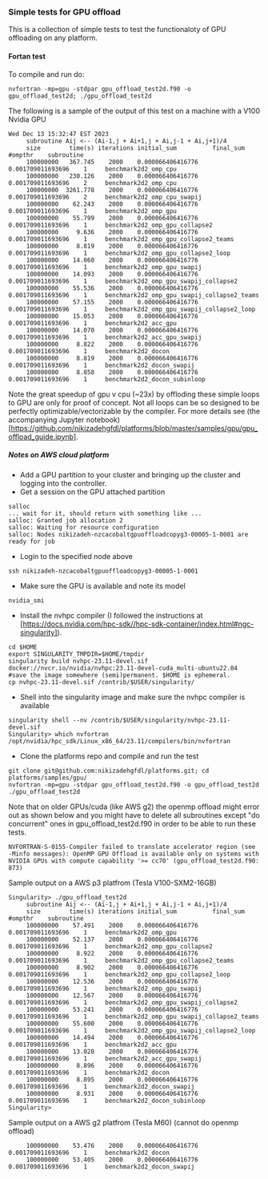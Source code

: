 ### Simple tests for GPU offload
This is a collection of simple tests to test the functionaloty of GPU offloading on any platform.

#### Fortan test
To compile and run do:
```
nvfortran -mp=gpu -stdpar gpu_offload_test2d.f90 -o gpu_offload_test2d; ./gpu_offload_test2d
```
The following is a sample of the output of this test on a machine with a V100 Nvidia GPU
```
Wed Dec 13 15:32:47 EST 2023
     subroutine Aij <-- (Ai-1,j + Ai+1,j + Ai,j-1 + Ai,j+1)/4
     size        time(s) iterations initial_sum          final_sum        #ompthr    subroutine
     100000000   367.745    2000    0.000066406416776    0.001709011693696    1     benchmark2d2_omp_cpu
     100000000   230.126    2000    0.000066406416776    0.001709011693696    2     benchmark2d2_omp_cpu
     100000000  3261.778    2000    0.000066406416776    0.001709011693696    2     benchmark2d2_omp_cpu_swapij
     100000000    62.243    2000    0.000066406416776    0.001709011693696    1     benchmark2d2_omp_gpu
     100000000    55.799    2000    0.000066406416776    0.001709011693696    1     benchmark2d2_omp_gpu_collapse2
     100000000     9.636    2000    0.000066406416776    0.001709011693696    1     benchmark2d2_omp_gpu_collapse2_teams
     100000000     8.819    2000    0.000066406416776    0.001709011693696    1     benchmark2d2_omp_gpu_collapse2_loop
     100000000    14.060    2000    0.000066406416776    0.001709011693696    1     benchmark2d2_omp_gpu_swapij
     100000000    14.093    2000    0.000066406416776    0.001709011693696    1     benchmark2d2_omp_gpu_swapij_collapse2
     100000000    55.536    2000    0.000066406416776    0.001709011693696    1     benchmark2d2_omp_gpu_swapij_collapse2_teams
     100000000    57.155    2000    0.000066406416776    0.001709011693696    1     benchmark2d2_omp_gpu_swapij_collapse2_loop
     100000000    15.053    2000    0.000066406416776    0.001709011693696    1     benchmark2d2_acc_gpu
     100000000    14.070    2000    0.000066406416776    0.001709011693696    1     benchmark2d2_acc_gpu_swapij
     100000000     8.822    2000    0.000066406416776    0.001709011693696    1     benchmark2d2_docon
     100000000     8.819    2000    0.000066406416776    0.001709011693696    1     benchmark2d2_docon_swapij
     100000000     8.858    2000    0.000066406416776    0.001709011693696    1     benchmark2d2_docon_subinloop
```
Note the great speedup of gpu v cpu (~23x)  by offloding these simple loops to GPU are only for proof of concept. Not all loops can be so designed to be perfectly optimizable/vectorizable by the compiler. 
For more details see (the accompanying Jupyter notebook)[https://github.com/nikizadehgfdl/platforms/blob/master/samples/gpu/gpu_offload_guide.ipynb].

##### Notes on AWS cloud platform
- Add a GPU partition to your cluster and bringing up the cluster and logging into the controller.
- Get a session on the GPU attached partition
```
salloc
... wait for it, should return with something like ...
salloc: Granted job allocation 2
salloc: Waiting for resource configuration
salloc: Nodes nikizadeh-nzcacobaltgpuoffloadcopyg3-00005-1-0001 are ready for job
```
- Login to the specified node above
```
ssh nikizadeh-nzcacobaltgpuoffloadcopyg3-00005-1-0001
```
- Make sure the GPU is available and note its model
```
nvidia_smi
```
- Install the nvhpc compiler (I followed the instructions at [https://docs.nvidia.com/hpc-sdk//hpc-sdk-container/index.html#ngc-singularity]).
```
cd $HOME
export SINGULARITY_TMPDIR=$HOME/tmpdir
singularity build nvhpc-23.11-devel.sif docker://nvcr.io/nvidia/nvhpc:23.11-devel-cuda_multi-ubuntu22.04
#save the image somewhere (semi)permanent. $HOME is ephemeral.
cp nvhpc-23.11-devel.sif /contrib/$USER/singularity/
```
- Shell into the singularity image and make sure the nvhpc compiler is available
```
singularity shell --nv /contrib/$USER/singularity/nvhpc-23.11-devel.sif
Singularity> which nvfortran     
/opt/nvidia/hpc_sdk/Linux_x86_64/23.11/compilers/bin/nvfortran
```
- Clone the platforms repo and compile and run the test
```
git clone git@github.com:nikizadehgfdl/platforms.git; cd platforms/samples/gpu/
nvfortran -mp=gpu -stdpar gpu_offload_test2d.f90 -o gpu_offload_test2d
./gpu_offload_test2d
```
Note that on older GPUs/cuda (like AWS g2) the openmp offload might error out as shown below and you might have to delete all subroutines except "do concurrent" ones in 
gpu_offload_test2d.f90 in order to be able to run these tests.
```
NVFORTRAN-S-0155-Compiler failed to translate accelerator region (see -Minfo messages): OpenMP GPU Offload is available only on systems with NVIDIA GPUs with compute capability '>= cc70' (gpu_offload_test2d.f90: 873)
```
Sample output on a AWS p3 platfrom (Tesla V100-SXM2-16GB)
```
Singularity> ./gpu_offload_test2d
     subroutine Aij <-- (Ai-1,j + Ai+1,j + Ai,j-1 + Ai,j+1)/4
     size        time(s) iterations initial_sum          final_sum        #ompthr    subroutine
     100000000    57.491    2000    0.000066406416776    0.001709011693696    1     benchmark2d2_omp_gpu
     100000000    52.137    2000    0.000066406416776    0.001709011693696    1     benchmark2d2_omp_gpu_collapse2
     100000000     8.922    2000    0.000066406416776    0.001709011693696    1     benchmark2d2_omp_gpu_collapse2_teams
     100000000     8.902    2000    0.000066406416776    0.001709011693696    1     benchmark2d2_omp_gpu_collapse2_loop
     100000000    12.536    2000    0.000066406416776    0.001709011693696    1     benchmark2d2_omp_gpu_swapij
     100000000    12.567    2000    0.000066406416776    0.001709011693696    1     benchmark2d2_omp_gpu_swapij_collapse2
     100000000    53.241    2000    0.000066406416776    0.001709011693696    1     benchmark2d2_omp_gpu_swapij_collapse2_teams
     100000000    55.600    2000    0.000066406416776    0.001709011693696    1     benchmark2d2_omp_gpu_swapij_collapse2_loop
     100000000    14.494    2000    0.000066406416776    0.001709011693696    1     benchmark2d2_acc_gpu
     100000000    13.028    2000    0.000066406416776    0.001709011693696    1     benchmark2d2_acc_gpu_swapij
     100000000     8.896    2000    0.000066406416776    0.001709011693696    1     benchmark2d2_docon
     100000000     8.895    2000    0.000066406416776    0.001709011693696    1     benchmark2d2_docon_swapij
     100000000     8.931    2000    0.000066406416776    0.001709011693696    1     benchmark2d2_docon_subinloop
Singularity> 
```
Sample output on a AWS g2 platfrom (Tesla M60) (cannot do openmp offload)
```
     100000000    53.476    2000    0.000066406416776    0.001709011693696    1     benchmark2d2_docon
     100000000    53.405    2000    0.000066406416776    0.001709011693696    1     benchmark2d2_docon_swapij
```


